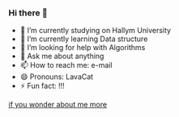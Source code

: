 ### Hi there 👋

- 🔭 I’m currently studying on Hallym University
- 🌱 I’m currently learning Data structure
- 🤔 I’m looking for help with Algorithms
- 💬 Ask me about anything
- 📫 How to reach me: e-mail
- 😄 Pronouns: LavaCat
- ⚡ Fun fact: !!!

[if you wonder about me more][github]

[github]:https://github.com/IcebergSheep/Resume
